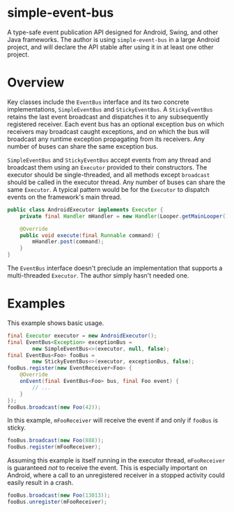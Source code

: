 # simple-event-bus
A type-safe event publication API designed for Android, Swing, and other Java frameworks.  The author is using `simple-event-bus` in a large Android project, and will declare the API stable after using it in at least one other project.

# Overview
Key classes include the `EventBus` interface and its two concrete implementations, `SimpleEventBus` and `StickyEventBus`.  A `StickyEventBus` retains the last event broadcast and dispatches it to any subsequently registered receiver.  Each event bus has an optional exception bus on which receivers may broadcast caught exceptions, and on which the bus will broadcast any runtime exception propagating from its receivers.  Any number of buses can share the same exception bus.
  
`SimpleEventBus` and `StickyEventBus` accept events from any thread and broadcast them using an `Executor` provided to their constructors.  The executor should be single-threaded, and all methods except `broadcast` should be called in the executor thread.  Any number of buses can share the same `Executor`.  A typical pattern would be for the `Executor` to dispatch events on the framework's main thread.

```java
public class AndroidExecutor implements Executor {
    private final Handler mHandler = new Handler(Looper.getMainLooper());

    @Override
    public void execute(final Runnable command) {
        mHandler.post(command);
    }
}
```

The `EventBus` interface doesn't preclude an implementation that supports a multi-threaded `Executor`.  The author simply hasn't needed one.

# Examples
This example shows basic usage.
```java
final Executor executor = new AndroidExecutor();
final EventBus<Exception> exceptionBus =
        new SimpleEventBus<>(executor, null, false);
final EventBus<Foo> fooBus =
        new StickyEventBus<>(executor, exceptionBus, false);
fooBus.register(new EventReceiver<Foo> {
    @Override
    onEvent(final EventBus<Foo> bus, final Foo event) {
        // ...
    }
});
fooBus.broadcast(new Foo(42));
```
In this example, `mFooReceiver` will receive the event if and only if `fooBus` is sticky.
```java
fooBus.broadcast(new Foo(888));
fooBus.register(mFooReceiver);
```
Assuming this example is itself running in the executor thread, `mFooReceiver` is guaranteed *not* to receive the event.  This is especially important on Android, where a call to an unregistered receiver in a stopped activity could easily result in a crash.
```java
fooBus.broadcast(new Foo(13013));
fooBus.unregister(mFooReceiver);
```
